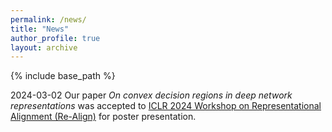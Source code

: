 ```yaml
---
permalink: /news/
title: "News"
author_profile: true
layout: archive
---
```


{% include base_path %}

2024-03-02	Our paper *On convex decision regions in deep network representations* was accepted to [ICLR 2024 Workshop on Representational Alignment (Re-Align)](https://representational-alignment.github.io/) for poster presentation.
